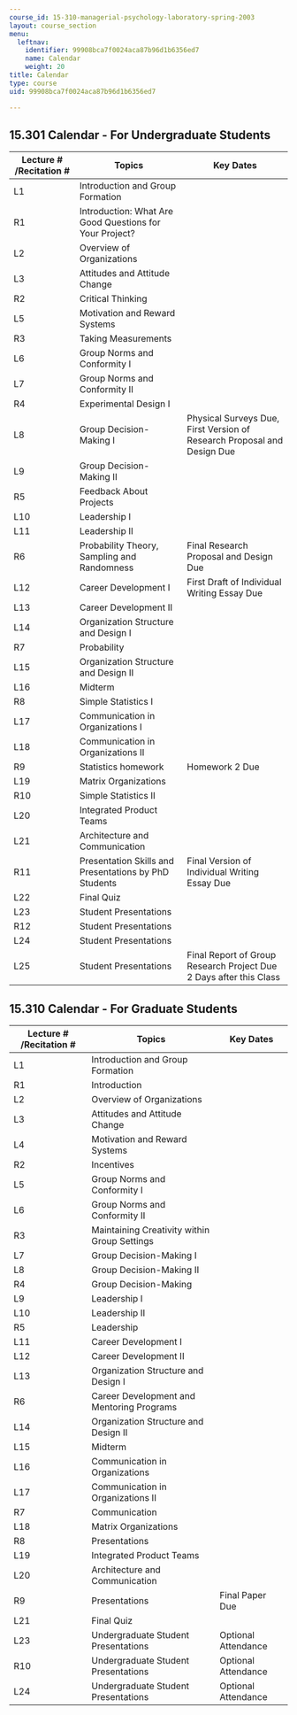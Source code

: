 ```yaml
---
course_id: 15-310-managerial-psychology-laboratory-spring-2003
layout: course_section
menu:
  leftnav:
    identifier: 99908bca7f0024aca87b96d1b6356ed7
    name: Calendar
    weight: 20
title: Calendar
type: course
uid: 99908bca7f0024aca87b96d1b6356ed7

---
```


15.301 Calendar - For Undergraduate Students
--------------------------------------------

| Lecture # /Recitation # | Topics | Key Dates |
| --- | --- | --- |
| L1 | Introduction and Group Formation |  |
| R1 | Introduction: What Are Good Questions for Your Project? |  |
| L2 | Overview of Organizations |  |
| L3 | Attitudes and Attitude Change |  |
| R2 | Critical Thinking |  |
| L5 | Motivation and Reward Systems |  |
| R3 | Taking Measurements |  |
| L6 | Group Norms and Conformity I |  |
| L7 | Group Norms and Conformity II |  |
| R4 | Experimental Design I |  |
| L8 | Group Decision-Making I | Physical Surveys Due, First Version of Research Proposal and Design Due |
| L9 | Group Decision-Making II |  |
| R5 | Feedback About Projects |  |
| L10 | Leadership I |  |
| L11 | Leadership II |  |
| R6 | Probability Theory, Sampling and Randomness | Final Research Proposal and Design Due |
| L12 | Career Development I | First Draft of Individual Writing Essay Due |
| L13 | Career Development II |  |
| L14 | Organization Structure and Design I |  |
| R7 | Probability |  |
| L15 | Organization Structure and Design II |  |
| L16 | Midterm |  |
| R8 | Simple Statistics I |  |
| L17 | Communication in Organizations I |  |
| L18 | Communication in Organizations II |  |
| R9 | Statistics homework | Homework 2 Due |
| L19 | Matrix Organizations |  |
| R10 | Simple Statistics II |  |
| L20 | Integrated Product Teams |  |
| L21 | Architecture and Communication |  |
| R11 | Presentation Skills and Presentations by PhD Students | Final Version of Individual Writing Essay Due |
| L22 | Final Quiz |  |
| L23 | Student Presentations |  |
| R12 | Student Presentations |  |
| L24 | Student Presentations |  |
| L25 | Student Presentations | Final Report of Group Research Project Due 2 Days after this Class 

  

15.310 Calendar - For Graduate Students
---------------------------------------

  

| Lecture # /Recitation # | Topics | Key Dates |
| --- | --- | --- |
| L1 | Introduction and Group Formation |  |
| R1 | Introduction |  |
| L2 | Overview of Organizations |  |
| L3 | Attitudes and Attitude Change |  |
| L4 | Motivation and Reward Systems |  |
| R2 | Incentives |  |
| L5 | Group Norms and Conformity I |  |
| L6 | Group Norms and Conformity II |  |
| R3 | Maintaining Creativity within Group Settings |  |
| L7 | Group Decision-Making I |  |
| L8 | Group Decision-Making II |  |
| R4 | Group Decision-Making |  |
| L9 | Leadership I |  |
| L10 | Leadership II |  |
| R5 | Leadership |  |
| L11 | Career Development I |  |
| L12 | Career Development II |  |
| L13 | Organization Structure and Design I |  |
| R6 | Career Development and Mentoring Programs |  |
| L14 | Organization Structure and Design II |  |
| L15 | Midterm |  |
| L16 | Communication in Organizations |  |
| L17 | Communication in Organizations II |  |
| R7 | Communication |  |
| L18 | Matrix Organizations |  |
| R8 | Presentations |  |
| L19 | Integrated Product Teams |  |
| L20 | Architecture and Communication |  |
| R9 | Presentations | Final Paper Due |
| L21 | Final Quiz |  |
| L23 | Undergraduate Student Presentations | Optional Attendance |
| R10 | Undergraduate Student Presentations | Optional Attendance |
| L24 | Undergraduate Student Presentations | Optional Attendance